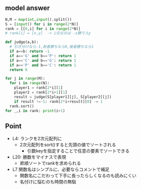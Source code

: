 ## model answer
```python
N,M = map(int,input().split())
S = [input() for i in range(2*N)]
rank = [[0,i] for i in range(2*N)]
# rank[i] = [x,y]  -> i位なのは -x勝で人y

def judge(a,b):
  # 引き分けなら-1,前者勝ちなら0,後者勝ちなら1
  if a==b: return -1
  if a=='G' and b=='P': return 1
  if a=='C' and b=='G': return 1
  if a=='P' and b=='C': return 1
  return 0

for j in range(M):
  for i in range(N):
    player1 = rank[2*i][1]
    player2 = rank[2*i+1][1]
    result = judge(S[player1][j], S[player2][j])
    if result !=-1: rank[2*i+result][0] -= 1
  rank.sort()
for _,i in rank: print(i+1)

```

## Point

- L4: ランクを2次元配列に
  - 2次元配列をsort()すると先頭の値でソートされる
    - 引数keyを指定することで任意の要素でソートできる
- L20: 勝数をマイナスで表現
  - 昇順ソートでrankを求められる
- L7 関数名はシンプルに、必要ならコメントで補足
  - 関数名にこだわって下手に長ったらしくなるのも読みにくい
  - 名付けに悩むのも時間の無駄